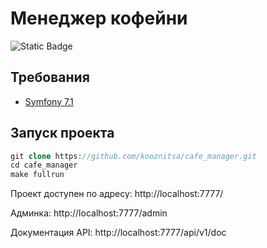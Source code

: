 # Менеджер кофейни

![Static Badge](https://img.shields.io/badge/development-ongoing-blue)

## Требования

- [Symfony 7.1](https://symfony.com/doc/current/setup.html)

## Запуск проекта

```php
git clone https://github.com/kooznitsa/cafe_manager.git
cd cafe_manager
make fullrun
```

Проект доступен по адресу: http://localhost:7777/

Админка: http://localhost:7777/admin

Документация API: http://localhost:7777/api/v1/doc
